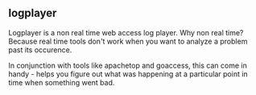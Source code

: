 logplayer
---------

Logplayer is a non real time web access log player. Why non real time? Because real time tools don't work when you want to 
analyze a problem past its occurence.

In conjunction with tools like apachetop and goaccess, this can come in handy - helps you figure out what was happening at 
a particular point in time when something went bad. 
